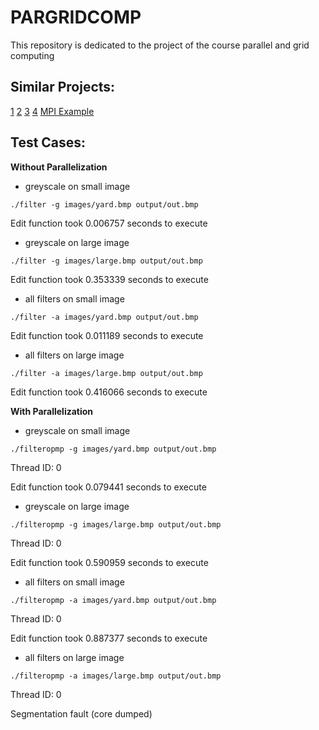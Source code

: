 # PARGRIDCOMP
This repository is dedicated to the project of the course parallel and grid computing

## Similar Projects: 
[1](https://github.com/szkocot/Laplacian-image-filtering-with-OpenMP-and-MPI-hybrid)
[2](https://github.com/angegonzalez/PC-Image-Filtering)
[3](https://github.com/a-gavriel/OpenMPI-filter/blob/master/src/main.c)
[4](https://github.com/hsouri/OpenMP-Filter)
[MPI Example](https://github.com/BogdanMarghescu/Image-Filtering-using-MPI/blob/main/image_filtering.c)


## Test Cases:


**Without Parallelization**

- greyscale on small image

`./filter -g images/yard.bmp output/out.bmp`

Edit function took 0.006757 seconds to execute 

- greyscale on large image

`./filter -g images/large.bmp output/out.bmp`

Edit function took 0.353339 seconds to execute 

- all filters on small image

`./filter -a images/yard.bmp output/out.bmp`

Edit function took 0.011189 seconds to execute 

- all filters on large image

`./filter -a images/large.bmp output/out.bmp`

Edit function took 0.416066 seconds to execute




**With Parallelization**

- greyscale on small image

`./filteropmp -g images/yard.bmp output/out.bmp`

Thread ID: 0

Edit function took 0.079441 seconds to execute 

- greyscale on large image

`./filteropmp -g images/large.bmp output/out.bmp`

Thread ID: 0

Edit function took 0.590959 seconds to execute 

- all filters on small image

`./filteropmp -a images/yard.bmp output/out.bmp`

Thread ID: 0

Edit function took 0.887377 seconds to execute 

- all filters on large image

`./filteropmp -a images/large.bmp output/out.bmp`

Thread ID: 0

Segmentation fault (core dumped)
